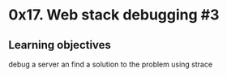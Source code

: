 # 0x17. Web stack debugging #3

## Learning objectives

debug a server an find a solution to the problem using strace